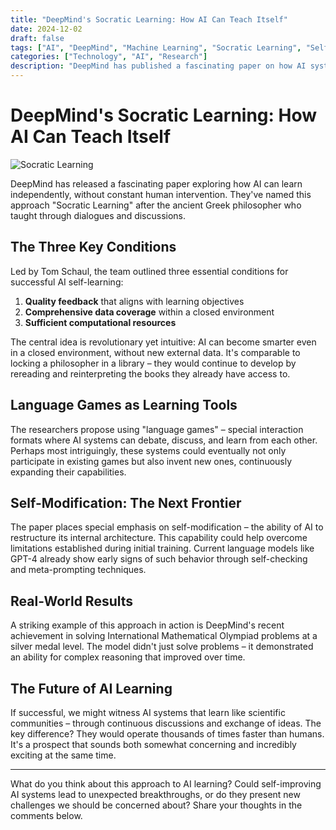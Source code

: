 ```yaml
---
title: "DeepMind's Socratic Learning: How AI Can Teach Itself"
date: 2024-12-02
draft: false
tags: ["AI", "DeepMind", "Machine Learning", "Socratic Learning", "Self-improvement", "Language Models"]
categories: ["Technology", "AI", "Research"]
description: "DeepMind has published a fascinating paper on how AI systems can learn independently through 'Socratic Learning' - a method inspired by the ancient Greek philosopher's approach to knowledge acquisition through dialogue and discussion."
---
```


# DeepMind's Socratic Learning: How AI Can Teach Itself

![Socratic Learning](/posts/deepmind-socratic-learning/images/socratic-learning.jpg)

DeepMind has released a fascinating paper exploring how AI can learn independently, without constant human intervention. They've named this approach "Socratic Learning" after the ancient Greek philosopher who taught through dialogues and discussions.

## The Three Key Conditions

Led by Tom Schaul, the team outlined three essential conditions for successful AI self-learning:

1. **Quality feedback** that aligns with learning objectives
2. **Comprehensive data coverage** within a closed environment
3. **Sufficient computational resources**

The central idea is revolutionary yet intuitive: AI can become smarter even in a closed environment, without new external data. It's comparable to locking a philosopher in a library – they would continue to develop by rereading and reinterpreting the books they already have access to.

## Language Games as Learning Tools

The researchers propose using "language games" – special interaction formats where AI systems can debate, discuss, and learn from each other. Perhaps most intriguingly, these systems could eventually not only participate in existing games but also invent new ones, continuously expanding their capabilities.

## Self-Modification: The Next Frontier

The paper places special emphasis on self-modification – the ability of AI to restructure its internal architecture. This capability could help overcome limitations established during initial training. Current language models like GPT-4 already show early signs of such behavior through self-checking and meta-prompting techniques.

## Real-World Results

A striking example of this approach in action is DeepMind's recent achievement in solving International Mathematical Olympiad problems at a silver medal level. The model didn't just solve problems – it demonstrated an ability for complex reasoning that improved over time.

## The Future of AI Learning

If successful, we might witness AI systems that learn like scientific communities – through continuous discussions and exchange of ideas. The key difference? They would operate thousands of times faster than humans. It's a prospect that sounds both somewhat concerning and incredibly exciting at the same time.

---

What do you think about this approach to AI learning? Could self-improving AI systems lead to unexpected breakthroughs, or do they present new challenges we should be concerned about? Share your thoughts in the comments below. 